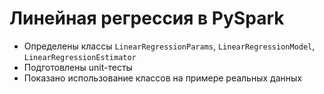 # Линейная регрессия в PySpark

* Определены классы `LinearRegressionParams`, `LinearRegressionModel`, `LinearRegressionEstimator`
* Подготовлены unit-тесты
* Показано использование классов на примере реальных данных
